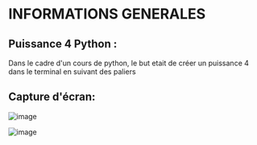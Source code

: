 # INFORMATIONS GENERALES

## Puissance 4 Python :
Dans le cadre d'un cours de python, le but etait de créer un puissance 4 dans le terminal en suivant des paliers 
## Capture d'écran:

![image](https://github.com/MathissGit/puissance4/assets/126277284/540368e7-02e7-4e30-9a50-5a6894732221)

![image](https://github.com/MathissGit/puissance4/assets/126277284/5b55a24e-f863-41bf-83f5-b484bfffd01d)

